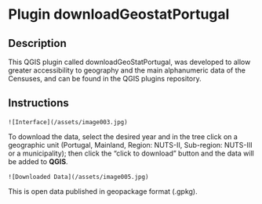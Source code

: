 # Plugin downloadGeostatPortugal

## Description
This QGIS plugin called downloadGeoStatPortugal, was developed to allow greater accessibility to geography and the main alphanumeric data of the Censuses, and can be found in the QGIS plugins repository.

## Instructions

	![Interface](/assets/image003.jpg)

To download the data, select the desired year and in the tree click on a geographic unit (Portugal, Mainland, Region: NUTS-II, Sub-region: NUTS-III or a municipality); then click the “click to download” button and the data will be added to **QGIS**.


    ![Downloaded Data](/assets/image005.jpg)

This is open data published in geopackage format (.gpkg).